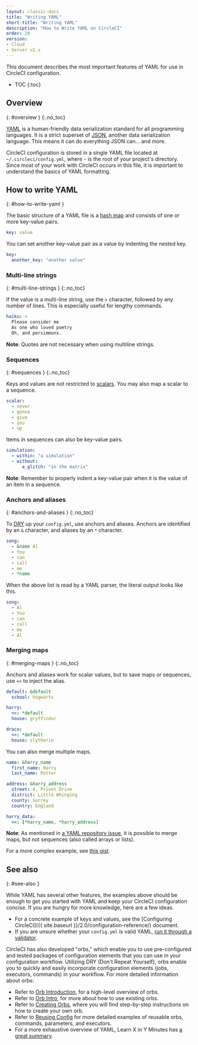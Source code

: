 ```yaml
---
layout: classic-docs
title: "Writing YAML"
short-title: "Writing YAML"
description: "How to Write YAML on CircleCI"
order: 20
version:
- Cloud
- Server v2.x
---
```


This document describes the most important features of YAML for use in CircleCI configuration.

* TOC
{:toc}

## Overview
{: #overview }
{:.no_toc}

[YAML](http://yaml.org) is a human-friendly data serialization standard for all programming languages. It is a strict superset of [JSON](https://www.json.org/), another data serialization language. This means it can do everything JSON can... and more.

CircleCI configuration is stored in a single YAML file located at `~/.circleci/config.yml`, where `~` is the root of your project's directory. Since most of your work with CircleCI occurs in this file, it is important to understand the basics of YAML formatting.

## How to write YAML
{: #how-to-write-yaml }

The basic structure of a YAML file is a [hash map](https://en.wikipedia.org/wiki/Hash_table) and consists of one or more key-value pairs.

```yaml
key: value
```

You can set another key-value pair as a value by indenting the nested key.

```yaml
key:
  another_key: "another value"
```

### Multi-line strings
{: #multi-line-strings }
{:.no_toc}

If the value is a multi-line string, use the `>` character, followed by any number of lines. This is especially useful for lengthy commands.

```yaml
haiku: >
  Please consider me
  As one who loved poetry
  Oh, and persimmons.
```

**Note**: Quotes are not necessary when using multiline strings.

### Sequences
{: #sequences }
{:.no_toc}

Keys and values are not restricted to [scalars](https://softwareengineering.stackexchange.com/questions/238033/what-does-it-mean-when-data-is-scalar). You may also map a scalar to a sequence.

```yaml
scalar:
  - never
  - gonna
  - give
  - you
  - up
```

Items in sequences can also be key-value pairs.

```yaml
simulation:
  - within: "a simulation"
  - without:
      a_glitch: "in the matrix"
```

**Note**: Remember to properly indent a key-value pair when it is the value of an item in a sequence.

### Anchors and aliases
{: #anchors-and-aliases }
{:.no_toc}

To [DRY](https://en.wikipedia.org/wiki/Don%27t_repeat_yourself) up your `config.yml`, use anchors and aliases. Anchors are identified by an `&` character, and aliases by an `*` character.

```yaml
song:
  - &name Al
  - You
  - can
  - call
  - me
  - *name
```

When the above list is read by a YAML parser, the literal output looks like this.

```yaml
song:
  - Al
  - You
  - can
  - call
  - me
  - Al
```

### Merging maps
{: #merging-maps }
{:.no_toc}

Anchors and aliases work for scalar values, but to save maps or sequences, use `<<` to inject the alias.

```yaml
default: &default
  school: hogwarts

harry:
  <<: *default
  house: gryffindor

draco:
  <<: *default
  house: slytherin
```

You can also merge multiple maps.

```yaml
name: &harry_name
  first_name: Harry
  last_name: Potter

address: &harry_address
  street: 4, Privet Drive
  district: Little Whinging
  county: Surrey
  country: England

harry_data:
  <<: [*harry_name, *harry_address]
```

**Note**:
As mentioned in [a YAML repository issue](https://github.com/yaml/yaml/issues/35), it is possible to merge maps, but not sequences (also called arrays or lists).

For a more complex example, see [this gist](https://gist.github.com/bowsersenior/979804).

## See also
{: #see-also }

While YAML has several other features, the examples above should be enough to get you started with YAML and keep your CircleCI configuration concise. If you are hungry for more knowledge, here are a few ideas.

- For a concrete example of keys and values,
see the [Configuring CircleCI]({{ site.baseurl }}/2.0/configuration-reference/) document.
- If you are unsure whether your `config.yml` is valid YAML,
[run it through a validator](http://yaml-online-parser.appspot.com/).

CircleCI has also developed "orbs," which enable you to use pre-configured and tested packages of configuration elements that you can use in your configuration workflow. Utilizing DRY (Don't Repeat Yourself), orbs enable you to quickly and easily incorporate configuration elements (jobs, executors, commands) in your workflow. For more detailed information about orbs:

- Refer to [Orb Introduction]({{site.baseurl}}/2.0/orb-intro/), for a high-level overview of orbs.
- Refer to [Orb Intro]({{site.baseurl}}/2.0/orb-intro/), for more about how to use existing orbs.
- Refer to [Creating Orbs]({{site.baseurl}}/2.0/creating-orbs/), where you will find step-by-step instructions on how to create your own orb.
- Refer to [Reusing Config]({{site.baseurl}}/2.0/reusing-config/) for more detailed examples of reusable orbs, commands, parameters, and executors.
- For a more exhaustive overview of YAML,
Learn X in Y Minutes has [a great summary](https://learnxinyminutes.com/docs/yaml/).
